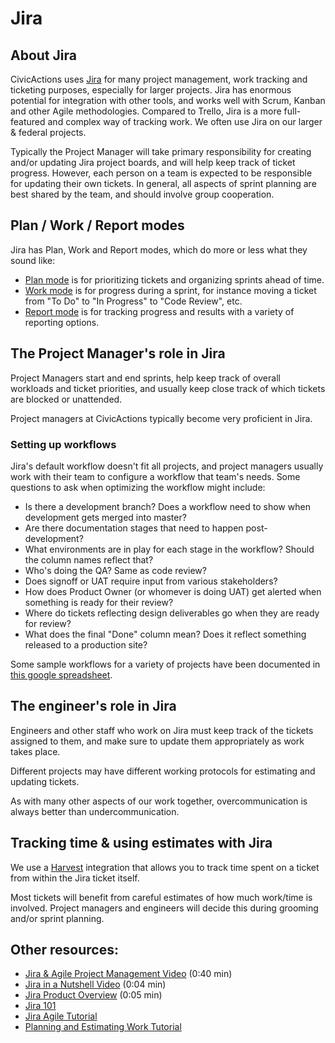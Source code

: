 # Jira

## About Jira

CivicActions uses [Jira](https://www.atlassian.com/software/jira) for many project management, work tracking and ticketing purposes, especially for larger projects. Jira has enormous potential for integration with other tools, and works well with Scrum, Kanban and other Agile methodologies. Compared to Trello, Jira is a more full-featured and complex way of tracking work. We often use Jira on our larger & federal projects.

Typically the Project Manager will take primary responsibility for creating and/or updating Jira project boards, and will help keep track of ticket progress. However, each person on a team is expected to be responsible for updating their own tickets. In general, all aspects of sprint planning are best shared by the team, and should involve group cooperation.

## Plan / Work / Report modes

Jira has Plan, Work and Report modes, which do more or less what they sound like:

*   [Plan mode](https://confluence.atlassian.com/agile063/jira-agile-user-s-guide/using-a-board/using-plan-mode) is for prioritizing tickets and organizing sprints ahead of time.
*   [Work mode](https://confluence.atlassian.com/agile065/jira-agile-user-s-guide/using-a-board/using-work-mode) is for progress during a sprint, for instance moving a ticket from "To Do" to "In Progress" to "Code Review", etc.
*   [Report mode](https://confluence.atlassian.com/agile065/jira-agile-user-s-guide/using-a-board/using-report-mode) is for tracking progress and results with a variety of reporting options.

## The Project Manager's role in Jira

Project Managers start and end sprints, help keep track of overall workloads and ticket priorities, and usually keep close track of which tickets are blocked or unattended.

Project managers at CivicActions typically become very proficient in Jira.

### Setting up workflows

Jira's default workflow doesn't fit all projects, and project managers usually work with their team to configure a workflow that team's needs. Some questions to ask when optimizing the workflow might include:

*   Is there a development branch? Does a workflow need to show when development gets merged into master?
*   Are there documentation stages that need to happen post-development?
*   What environments are in play for each stage in the workflow? Should the column names reflect that?
*   Who's doing the QA? Same as code review?
*   Does signoff or UAT require input from various stakeholders?
*   How does Product Owner (or whomever is doing UAT) get alerted when something is ready for their review?
*   Where do tickets reflecting design deliverables go when they are ready for review?
*   What does the final "Done" column mean? Does it reflect something released to a production site?

Some sample workflows for a variety of projects have been documented in [this google spreadsheet](https://docs.google.com/spreadsheets/d/1Ji0ZkO7GDK1lci1y_zYUqqlwiJe5FBmV9fsCe0T7GQY/edit#gid=0).

## The engineer's role in Jira

Engineers and other staff who work on Jira must keep track of the tickets assigned to them, and make sure to update them appropriately as work takes place.

Different projects may have different working protocols for estimating and updating tickets.

As with many other aspects of our work together, overcommunication is always better than undercommunication.

## Tracking time & using estimates with Jira

We use a [Harvest](harvest.md) integration that allows you to track time spent on a ticket from within the Jira ticket itself.

Most tickets will benefit from careful estimates of how much work/time is involved. Project managers and engineers will decide this during grooming and/or sprint planning.

## Other resources:

*   [Jira & Agile Project Management Video](http://youtu.be/NrHpXvDXVrw) (0:40 min)
*   [Jira in a Nutshell Video](http://youtu.be/xrCJv0fTyR8) (0:04 min)
*   [Jira Product Overview](http://youtu.be/tVCjr0HffVA) (0:05 min)
*   [Jira 101](https://confluence.atlassian.com/jira064/jira-101-720412861.html)
*   [Jira Agile Tutorial](https://confluence.atlassian.com/agile/jira-agile-user-s-guide/jira-agile-tutorials)
*   [Planning and Estimating Work Tutorial](https://confluence.atlassian.com/agile/jira-agile-user-s-guide/jira-agile-tutorials/tutorial-planning-and-estimating-work-for-an-agile-team)

